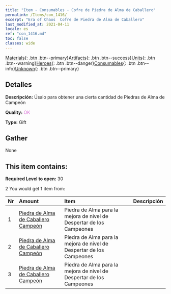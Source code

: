 ```yaml
---
title: "Item - Consumables - Cofre de Piedra de Alma de Caballero"
permalink: /Items/con_1416/
excerpt: "Era of Chaos  Cofre de Piedra de Alma de Caballero"
last_modified_at: 2021-04-11
locale: es
ref: "con_1416.md"
toc: false
classes: wide
---
```

 [Materials](/es/Items/){: .btn .btn--primary}[Artifacts](/es/Items/Artifacts/){: .btn .btn--success}[Units](/es/Items/Units/){: .btn .btn--warning}[Heroes](/es/Items/Heroes/){: .btn .btn--danger}[Consumables](/es/Items/Consumables/){: .btn .btn--info}[Unknown](/es/Items/Unknown/){: .btn .btn--primary}

## Detalles
 **Descripción:** Úsalo para obtener una cierta cantidad de Piedras de Alma de Campeón

 **Quality:** <span style="color: #DA70D6">OK</span>

 **Type:** Gift

## Gather

  None

## This item contains:

 **Required Level to open:** 30

 2 You would get **1** item  from:

  | Nr | Amount |     Item    | Descripción |
  |:---|:-------|:------------|:-----------:|
  | 1 | [Piedra de Alma de Caballero Campeón](/es/Items/unt_287/) | Piedra de Alma para la mejora de nivel de Despertar de los Campeones | 
  | 2 | [Piedra de Alma de Caballero Campeón](/es/Items/unt_287/) | Piedra de Alma para la mejora de nivel de Despertar de los Campeones | 
  | 3 | [Piedra de Alma de Caballero Campeón](/es/Items/unt_287/) | Piedra de Alma para la mejora de nivel de Despertar de los Campeones | 
